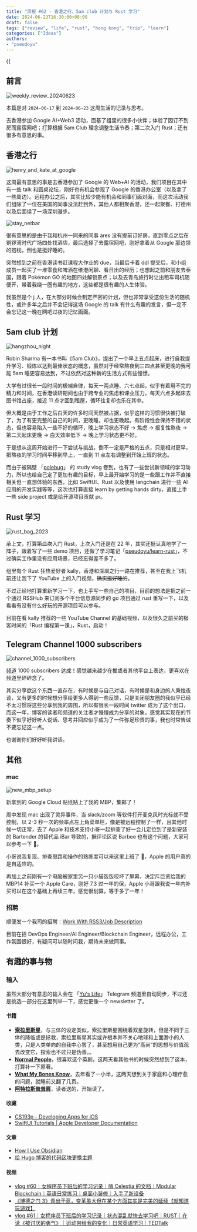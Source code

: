 ```yaml
---
title: "周报 #62 - 香港之行、5am club 计划与 Rust 学习"
date: 2024-06-23T16:30:00+08:00
draft: false
tags: ["review", "life", "rust", "hong kong", "trip", "learn"]
categories: ["Ideas"]
authors:
- "pseudoyu"
---
```


{{<audio src="audios/photograph.mp3" caption="《Photograph - Ed Sheeran》" >}}

## 前言

![weekly_review_20240623](https://image.pseudoyu.com/images/weekly_review_20240623.png)

本篇是对 `2024-06-17` 到 `2024-06-23` 这周生活的记录与思考。

去香港参加 Google AI+Web3 活动，面基了组里的很多小伙伴；体验了因订不到房而露宿网吧；打算根据 5am Club 理念调整生活节奏；第二次入门 Rust；还有很多有意思的事。

## 香港之行

![henry_and_kate_at_google](https://image.pseudoyu.com/images/henry_and_kate_at_google.jpg)

这周最有意思的事是去香港参加了 Google 的 Web+AI 的活动，我们项目在其中有一些 talk 和圆桌论坛，刚好也有机会参观了 Google 的香港办公室（以及拿了一些周边）。远程办公之后，其实比较少能有机会和同事们面对面，而这次活动我们组除了一位在美国的同事没法赶到外，其他人都相聚香港，还一起聚餐、打德州以及后面续了一场深圳漫步。

![stay_netbar](https://image.pseudoyu.com/images/stay_netbar.jpg)

很有意思的是由于我和杭州一同来的同事 ares 没有提前订好房，直到零点之后在铜锣湾时代广场四处找酒店，最后选择了去露宿网吧，刚好拿着从 Google 那边领的抱枕，倒也是挺好睡的。

突然想到之前在香港读书赶课程大作业的 due，当最后卡着 ddl 提交后，和小组成员一起买了一堆零食和啤酒在维港闲聊、看日出的经历；也想起之前和朋友去泰国，跟着 Pokémon GO 的地图四处解锁景点；以及去青岛旅行时让出租车司机随便开，带着我绕一圈有趣的地方，这些都是很有趣的人生体验。

我虽然是个 j 人，在大部分时候会制定严密的计划，但也非常享受这份生活的随机性，或许多年之后并不会记得这场 Google 的 talk 有什么有趣的发言，但一定不会忘记这一晚在网吧过夜的记忆画面。

## 5am club 计划

![hangzhou_night](https://image.pseudoyu.com/images/hangzhou_night.jpg)

Robin Sharma 有一本书叫《5am Club》，提出了一个早上五点起床，进行自我提升学习、锻炼以达到最佳状态的概念，虽然对于经常熬夜到三四点甚至更晚的我可能 5am 睡更容易达到，不过依然对这种新的生活方式有些憧憬。

大学有过很长一段时间的极端自律，每天一两点睡、六七点起，似乎有着用不完的精力和时间，在香港读研期间也由于跨专业的焦虑和课业压力，每天六点多起床去图书馆占座，接近 11 点才回到租屋，循环往复却也乐在其中。

但大概是由于工作之后白天的许多时间天然被占据，似乎这样的习惯很快被打破了，为了有更完整的自己的时间，更晚睡，却也更晚起。有阶段性会保持不错的状态，但也容易陷入一些不好的循环，晚上学习状态不好 -> 焦虑 -> 报复性熬夜 -> 第二天起床更晚 -> 白天效率低下 -> 晚上学习状态更不好。

于是想从这周开始进行一下尝试与挑战，倒不一定是严格的五点，只是相对更早，把熬夜的学习时间平移到早上，一直到 11 点左右调整到开始上班的状态。

而由于被隔壁 「[polebug](https://space.bilibili.com/58078997)」 的 study vlog 卷到，也有了一些尝试新领域的学习动力，所以也给自己定了更加有趣的目标，早上最开始学习的是一些跟工作并不直接相关但一直想体验的东西，比如 SwiftUI、Rust 以及使用 langchain 进行一些 AI 应用的开发实践等等，这次也打算直接 learn by getting hands dirty，直接上手一些 side project 或是给开源项目贡献 pr。

## Rust 学习

![rust_bag_2023](https://image.pseudoyu.com/images/rust_bag_2023.jpg)

承上文，打算~~第二次~~入门 Rust，上次入门还是在 22 年，其实还挺认真地学了一阵子，跟着写了一些 demo 项目，还做了学习笔记「[pseudoyu/learn-rust](https://github.com/pseudoyu/learn-rust)」，不过确实工作里没有应用场景，已经忘得差不多了。

组里有个 Rust 狂热爱好者 kally，香港和深圳之行一路在推荐，甚至在我上飞机前还让我下了 YouTube 上的入门视频，~~确实挺好睡的~~。

不过正经地打算重新学习一下，也上手写一些自己的项目，目前的想法是把之前一个通过 RSSHub 来订阅多个平台信息源同步的 go 项目通过 rust 重写一下，以及看看有没有什么好玩的开源项目可以参与。

目前在看 kally 推荐的一些 YouTube Channel 的基础视频，以及很久之前买的极客时间的「Rust 编程第一课」，Rust，启动！

## Telegram Channel 1000 subscribers

![channel_1000_subscribers](https://image.pseudoyu.com/images/channel_1000_subscribers.jpg)

[频道](https://t.me/pseudoyulife) 1000 subscribers 达成！感觉越来越少在推或者其他平台上表达，更喜欢在频道里碎碎念了。

其实分享欲这个东西一直存在，有时候是与自己对话，有时候是和身边的人秉烛夜谈，又有更多的时候想分享给更多人得到一些反馈，只是关闭朋友圈的我似乎已经不太习惯将这些分享到我的周围，所以有很长一段时间 twitter 成为了这个出口，而这一年，博客的读者和频道的关注者才慢慢成为分享的对象，感觉其实现在的节奏下似乎好好听人说话、思考并回应似乎成为了一件弥足珍贵的事，我也时常告诫不要忘记这一点。

也谢谢你们好好听我讲话。

## 其他

### mac

![new_mbp_setup](https://image.pseudoyu.com/images/new_mbp_setup.jpg)

新拿到的 Google Cloud 贴纸贴上了我的 MBP，集邮了！

周中发现 mac 出现了灵异事件，当 slack/zoom 等软件打开麦克风时光标就不受控制，以 2-3 秒一次的频率点左上角菜单栏，像是被远程控制了一样，且其他时候一切正常，去了 Apple 和技术支持小哥一起排查了好一会儿定位到了是新安装的 Bartender 的替代品 iBar 导致的，据评论区说 Barbee 也有这个问题，大家可以参考一下 🫡。

小哥说我复现、排查思路和操作的熟练度可以来这里上班了 🤣，Apple 的用户真的是自适应的。

再加上之前刚有一个电脑被家里另一只小猫饭饭咬坏了屏幕，决定斥巨资给我的 MBP14 补买一个 Apple Care，刚好 7.3 过一年的保，Apple 小哥跟我说一年内补买可以在这个基础上再续三年，感觉很划算，等于多了一年！

### 招聘

顺便发一个我司的招聘：[Work With RSS3/Job Description](https://rss3.notion.site/52350e21c7e74a319807a4fcd6adf68e?v=3eb777c3d54f4a6888c405968cee9d69)

目前在招 DevOps Engineer/AI Engineer/Blockchain Engineer，远程办公，工作氛围很好，有疑问可以随时问我，期待未来做同事。

## 有趣的事与物

### 输入

虽然大部分有意思的输入会在 「[Yu's Life](https://t.me/pseudoyulife)」 Telegram 频道里自动同步，不过还是挑选一部分在这里列举一下，感觉更像一个 newsletter 了。

#### 书籍

- [**索拉里斯星**](https://book.douban.com/subject/35049755/)，与三体的设定类似，索拉里斯星围绕着双星旋转，但是不同于三体的降临或是拯救，索拉里斯星其实或许根本并不关心地球和上面渺小的人类，只是人类单向的自我中心罢了，甚至想用自己更为“高尚”的思想与价值观去改变它，探索也不过只是伪善。。
- [**Normal People**](https://book.douban.com/subject/34453257/)，很喜欢这个英剧，这两天看其他书的时候突然想到了这本，打算补一下原著。
- [**What My Bones Know**](https://book.douban.com/subject/35754687/)，去年看了一小半，这两天想到关于家庭和心理疗愈的问题，就睡前又翻了几页。
- [**阿特拉斯耸耸肩**](https://book.douban.com/subject/33445309/)，读者送的，开始读了。

#### 收藏

- [CS193p - Developing Apps for iOS](https://cs193p.sites.stanford.edu/2023)
- [SwiftUI Tutorials | Apple Developer Documentation](https://developer.apple.com/tutorials/swiftui)

#### 文章

- [How I Use Obsidian](https://macwright.com/2024/06/16/how-i-use-obsidian)
- [给 Hugo 博客的代码区块更换主题](https://blog.douchi.space/blog-code-syntax-highlighting/)

#### 视频

- [vlog #60｜女程序员下班后的学习记录｜啃 Celestia 的文档｜Modular Blockchain｜英语日常练习｜桌面小装修｜入手了新设备](https://www.bilibili.com/video/BV1Jr421F7W9)
- [《博德之门 3》青出于蓝，变革虽大但在某个方面其实是完美的延续【就知道玩游戏】](https://www.bilibili.com/video/BV1CS411A7xw)
- [vlog #61｜女程序员下班后的学习记录｜状态混乱就快去学习吧｜RUST｜在读《被讨厌的勇气》｜运动带给我的变化｜日常英语学习｜TEDTalk](https://www.bilibili.com/video/BV1L1421k7bK)
